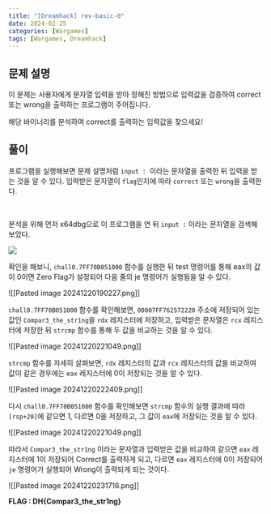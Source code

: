 ```yaml
---
title: "[Dreamhack] rev-basic-0"
date: 2024-02-25
categories: [Wargames]
tags: [Wargames, Dreamhack]
---
```


## 문제 설명

이 문제는 사용자에게 문자열 입력을 받아 정해진 방법으로 입력값을 검증하여 correct 또는 wrong을 출력하는 프로그램이 주어집니다.

해당 바이너리를 분석하여 correct를 출력하는 입력값을 찾으세요!

## 풀이

프로그램을 실행해보면 문제 설명처럼 `input : `이라는 문자열을 출력한 뒤 입력을 받는 것을 알 수 있다. 입력받은 문자열이 `flag`인지에 따라 `correct` 또는 `wrong`을 출력한다.

<br>

분석을 위해 먼저 x64dbg으로 이 프로그램을 연 뒤 `input :` 이라는 문자열을 검색해보았다.

![](https://github.com/user-attachments/assets/28db5c18-8bb0-40ef-b251-692737db8f92)


확인을 해보니, `chall0.7FF70B051000` 함수를 실행한 뒤 test 명령어를 통해 eax의 값이 0이면 Zero Flag가 설정되어 다음 줄의 je 명령어가 실행됨을 알 수 있다.

![[Pasted image 20241220190227.png]]


`chall0.7FF70B051000` 함수를 확인해보면, `00007FF762572220` 주소에 저장되어 있는 값인 `Compar3_the_str1ng`을 `rdx` 레지스터에 저장하고, 입력받은 문자열은 `rcx` 레지스터에 저장한 뒤 `strcmp` 함수를 통해 두 값을 비교하는 것을 알 수 있다.

![[Pasted image 20241220221049.png]]


`strcmp` 함수를 자세히 살펴보면, `rdx` 레지스터의 값과 `rcx` 레지스터의 값을 비교하여 값이 같은 경우에는 `eax` 레지스터에 0이 저장되는 것을 알 수 있다.

![[Pasted image 20241220222409.png]]


다시 `chall0.7FF70B051000` 함수를 확인해보면 `strcmp` 함수의 실행 결과에 따라 `[rsp+20]`에 같으면 1, 다르면 0을 저장하고, 그 값이 `eax`에 저장되는 것을 알 수 있다. 

![[Pasted image 20241220221049.png]]


따라서 `Compar3_the_str1ng` 이라는 문자열과 입력받은 값을 비교하여 같으면 `eax` 레지스터에 1이 저장되어 Correct를 출력하게 되고, 다르면 `eax` 레지스터에 0이 저장되어 `je` 명령어가 실행되어 Wrong이 출력되게 되는 것이다.

![[Pasted image 20241220231716.png]]

**FLAG : DH{Compar3_the_str1ng}**
